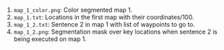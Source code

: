 1. `map_1_color.png`: Color segmented map 1.
2. `map_1.txt`: Locations in the first map with their coordinates/100.
3. `map_1_2.txt`: Sentence 2 in map 1 with list of waypoints to go to.
4. `map_1_2.png`: Segmentation mask over key locations when sentence 2 is being executed on map 1.
